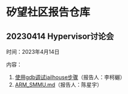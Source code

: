 # 矽望社区报告仓库

## 20230414 Hypervisor讨论会

时间：2023年4月14日

内容：

1. [使用gdb调试jailhouse步骤](/report/20230414/20230414_gdb_debug_jailhouse.md)（报告人：李柯樾）
2. [ARM_SMMU.md](/report/20230414/20230414_ARM_SMMU.md)（报告人：陈星宇）
